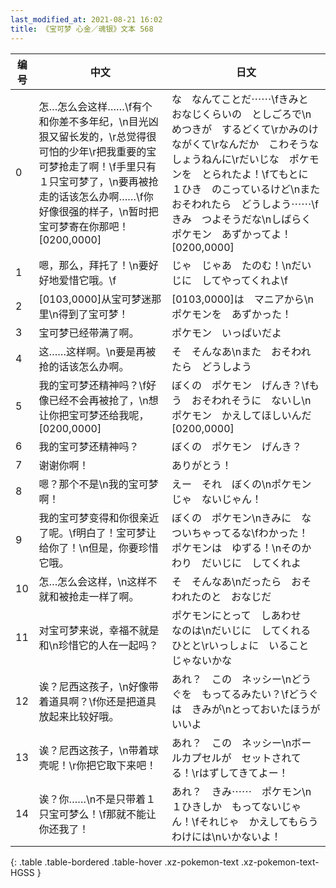 ```yaml
---
last_modified_at: 2021-08-21 16:02
title: 《宝可梦 心金／魂银》文本 568
---
```

| 编号 | 中文 | 日文 |
| ---- | ---- | ---- |
| 0 | 怎…怎么会这样……\f有个和你差不多年纪，\n目光凶狠又留长发的，\r总觉得很可怕的少年\r把我重要的宝可梦抢走了啊！\f手里只有１只宝可梦了，\n要再被抢走的话该怎么办啊……\f你好像很强的样子，\n暂时把宝可梦寄在你那吧！[0200,0000] | な　なんてことだ⋯⋯\fきみと　おなじくらいの　としごろで\nめつきが　するどくて\rかみのけ　ながくて\rなんだか　こわそうな　しょうねんに\rだいじな　ポケモンを　とられたよ！\fてもとに　１ひき　のこっているけど\nまた　おそわれたら　どうしよう⋯⋯\fきみ　つよそうだな\nしばらく　ポケモン　あずかってよ！[0200,0000] |
| 1 | 嗯，那么，拜托了！\n要好好地爱惜它哦。\f | じゃ　じゃあ　たのむ！\nだいじに　してやってくれよ\f |
| 2 | [0103,0000]从宝可梦迷那里\n得到了宝可梦！ | [0103,0000]は　マニアから\nポケモンを　あずかった！ |
| 3 | 宝可梦已经带满了啊。 | ポケモン　いっぱいだよ |
| 4 | 这……这样啊。\n要是再被抢的话该怎么办啊。 | そ　そんなあ\nまた　おそわれたら　どうしよう |
| 5 | 我的宝可梦还精神吗？\f好像已经不会再被抢了，\n想让你把宝可梦还给我呢，[0200,0000] | ぼくの　ポケモン　げんき？\fもう　おそわれそうに　ないし\nポケモン　かえしてほしいんだ[0200,0000] |
| 6 | 我的宝可梦还精神吗？ | ぼくの　ポケモン　げんき？ |
| 7 | 谢谢你啊！ | ありがとう！ |
| 8 | 嗯？那个不是\n我的宝可梦啊！ | えー　それ　ぼくの\nポケモンじゃ　ないじゃん！ |
| 9 | 我的宝可梦变得和你很亲近了呢。\f明白了！宝可梦让给你了！\n但是，你要珍惜它哦。 | ぼくの　ポケモン\nきみに　なついちゃってるな\fわかった！　ポケモンは　ゆずる！\nそのかわり　だいじに　してくれよ |
| 10 | 怎…怎么会这样，\n这样不就和被抢走一样了啊。 | そ　そんなあ\nだったら　おそわれたのと　おなじだ |
| 11 | 对宝可梦来说，幸福不就是和\n珍惜它的人在一起吗？ | ポケモンにとって　しあわせ　なのは\nだいじに　してくれる　ひとと\rいっしょに　いること　じゃないかな |
| 12 | 诶？尼西这孩子，\n好像带着道具啊？\f你还是把道具放起来比较好哦。 | あれ？　この　ネッシー\nどうぐを　もってるみたい？\fどうぐは　きみが\nとっておいたほうが　いいよ |
| 13 | 诶？尼西这孩子，\n带着球壳呢！\r你把它取下来吧！ | あれ？　この　ネッシー\nボールカプセルが　セットされてる！\rはずしてきてよー！ |
| 14 | 诶？你……\n不是只带着１只宝可梦么！\f那就不能让你还我了！ | あれ？　きみ⋯⋯　ポケモン\n１ひきしか　もってないじゃん！\fそれじゃ　かえしてもらう　わけには\nいかないよ！ |
{: .table .table-bordered .table-hover .xz-pokemon-text .xz-pokemon-text-HGSS }